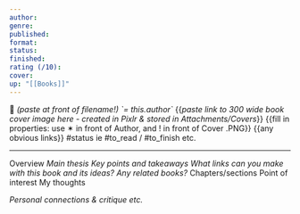 ```yaml
---
author: 
genre: 
published: 
format: 
status: 
finished: 
rating (/10): 
cover: 
up: "[[Books]]"
---
```


📖 *(paste at front of filename!)*
*\`= this.author\`*
{{*paste link to 300 wide book cover image here - created in Pixlr & stored in Attachments/Covers*}}
{{fill in properties: use ✶ in front of Author, and ! in front of Cover .PNG}}
{{any obvious links}}
#status ie #to_read / #to_finish etc.

****
Overview
*Main thesis*
*Key points and takeaways*
*What links can you make with this book and its ideas?* *Any related books?*
Chapters/sections
Point of interest
My thoughts

*Personal connections & critique etc.*